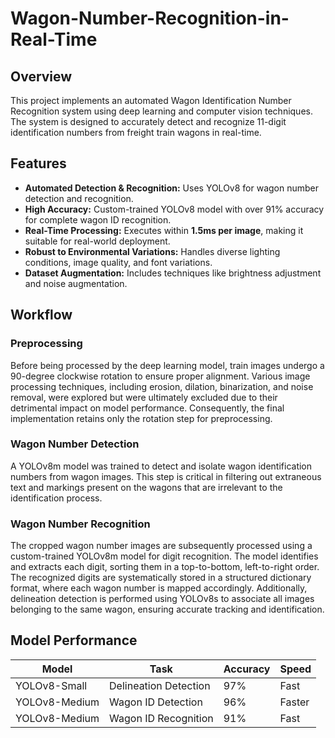 # Wagon-Number-Recognition-in-Real-Time


## Overview

This project implements an automated Wagon Identification Number Recognition system using deep learning and computer vision techniques. The system is designed to accurately detect and recognize 11-digit identification numbers from freight train wagons in real-time.


## Features

- **Automated Detection & Recognition:** Uses YOLOv8 for wagon number detection and recognition.
- **High Accuracy:** Custom-trained YOLOv8 model with over 91% accuracy for complete wagon ID recognition.
- **Real-Time Processing:** Executes within **1.5ms per image**, making it suitable for real-world deployment.
- **Robust to Environmental Variations:** Handles diverse lighting conditions, image quality, and font variations.
- **Dataset Augmentation:** Includes techniques like brightness adjustment and noise augmentation.


## Workflow

### Preprocessing
Before being processed by the deep learning model, train images undergo a 90-degree clockwise rotation to ensure proper alignment. Various image processing techniques, including erosion, dilation, binarization, and noise removal, were explored but were ultimately excluded due to their detrimental impact on model performance. Consequently, the final implementation retains only the rotation step for preprocessing.

### Wagon Number Detection
A YOLOv8m model was trained to detect and isolate wagon identification numbers from wagon images. This step is critical in filtering out extraneous text and markings present on the wagons that are irrelevant to the identification process.

### Wagon Number Recognition
The cropped wagon number images are subsequently processed using a custom-trained YOLOv8m model for digit recognition. The model identifies and extracts each digit, sorting them in a top-to-bottom, left-to-right order. The recognized digits are systematically stored in a structured dictionary format, where each wagon number is mapped accordingly. Additionally, delineation detection is performed using YOLOv8s to associate all images belonging to the same wagon, ensuring accurate tracking and identification.

## Model Performance
| Model        | Task                  | Accuracy | Speed  |
|-------------|----------------------|---------|--------|
| YOLOv8-Small | Delineation Detection | 97%     | Fast   |
| YOLOv8-Medium | Wagon ID Detection   | 96%     | Faster |
| YOLOv8-Medium | Wagon ID Recognition | 91%     | Fast   |

